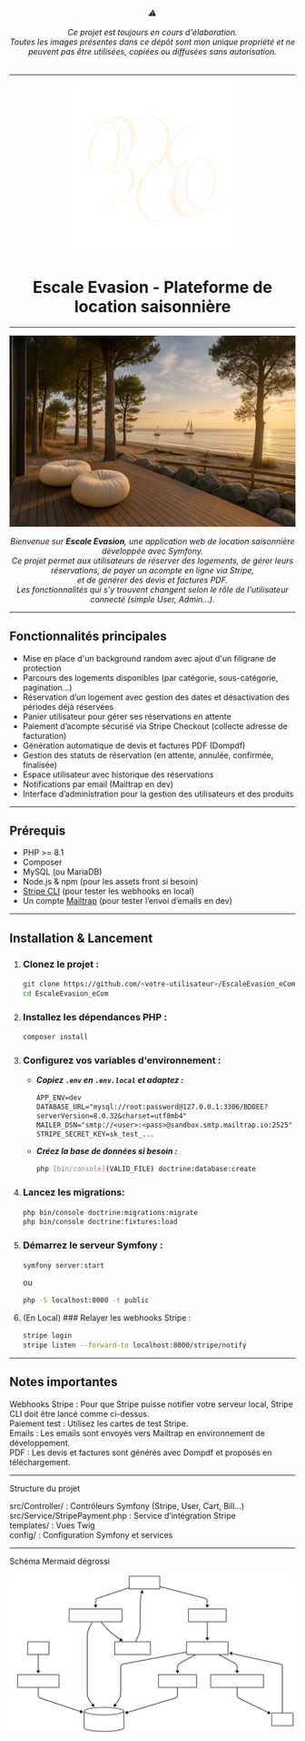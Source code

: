 <h6 align="center">
  ⚠️<br><br>
  Ce projet est <em>toujours en cours d'élaboration</em>.<br>
  <em>Toutes les images présentes dans ce dépôt sont mon unique propriété et ne peuvent pas être utilisées, copiées ou diffusées sans autorisation.</em>
  
</h6>

---

<div align="center">
  <img src="https://raw.githubusercontent.com/OzzMhnee/EscaleEvasion_eCom/refs/heads/main/public/img/logoLight.png" alt="Logo" width="300"/>
</div>

<div align="center">
  <h1>Escale Evasion - Plateforme de location saisonnière</h1>
</div>

---

<div align="center">
  <img align="center" src="https://raw.githubusercontent.com/OzzMhnee/EscaleEvasion_eCom/refs/heads/main/private/img/backgroundParallax.png" alt="Logo" />
  <br><br> <em> Bienvenue sur <strong>Escale Evasion</strong>, une application web de location saisonnière développée avec Symfony.<br>
  Ce projet permet aux utilisateurs de réserver des logements, de gérer leurs réservations, de payer un acompte en ligne via Stripe,<br> et de générer des devis et factures PDF.<br>
  Les fonctionnalités qui s'y trouvent changent selon le rôle de l'utilisateur connecté (simple User, Admin...). </em>
</div>

---

## Fonctionnalités principales

- Mise en place d'un background random avec ajout d'un filigrane de protection
- Parcours des logements disponibles (par catégorie, sous-catégorie, pagination…)
- Réservation d’un logement avec gestion des dates et désactivation des périodes déjà réservées
- Panier utilisateur pour gérer ses réservations en attente
- Paiement d’acompte sécurisé via Stripe Checkout (collecte adresse de facturation)
- Génération automatique de devis et factures PDF (Dompdf)
- Gestion des statuts de réservation (en attente, annulée, confirmée, finalisée)
- Espace utilisateur avec historique des réservations
- Notifications par email (Mailtrap en dev)
- Interface d’administration pour la gestion des utilisateurs et des produits

---

## Prérequis

- PHP >= 8.1
- Composer
- MySQL (ou MariaDB)
- Node.js & npm (pour les assets front si besoin)
- [Stripe CLI](https://stripe.com/docs/stripe-cli) (pour tester les webhooks en local)
- Un compte [Mailtrap](https://mailtrap.io/) (pour tester l’envoi d’emails en dev)

---

## Installation & Lancement

1. ### Clonez le projet :
   ```bash
   git clone https://github.com/<votre-utilisateur>/EscaleEvasion_eCom.git
   cd EscaleEvasion_eCom
   ```

2. ### Installez les dépendances PHP :
   ```bash
   composer install
   ```

3. ### Configurez vos variables d'environnement :

   - ***Copiez `.env` en `.env.local` et adaptez :***
     ```env
     APP_ENV=dev
     DATABASE_URL="mysql://root:password@127.0.0.1:3306/BDDEE?serverVersion=8.0.32&charset=utf8mb4"
     MAILER_DSN="smtp://<user>:<pass>@sandbox.smtp.mailtrap.io:2525"
     STRIPE_SECRET_KEY=sk_test_...
     ```

   - ***Créez la base de données si besoin :***
     ```bash
     php [bin/console](VALID_FILE) doctrine:database:create
     ```

4. ### Lancez les migrations:
   ```bash
   php bin/console doctrine:migrations:migrate
   php bin/console doctrine:fixtures:load
   ```

5. ### Démarrez le serveur Symfony :
    ```bash
    symfony server:start
    ```
    ou
    ```bash
    php -S localhost:8000 -t public
    ```

6. (En Local) ### Relayer les webhooks Stripe :
    ```bash
    stripe login
    stripe listen --forward-to localhost:8000/stripe/notify
    ```
---

## Notes importantes

Webhooks Stripe : Pour que Stripe puisse notifier votre serveur local, Stripe CLI doit être lancé comme ci-dessus.<br>
Paiement test : Utilisez les cartes de test Stripe.<br>
Emails : Les emails sont envoyés vers Mailtrap en environnement de développement.<br>
PDF : Les devis et factures sont générés avec Dompdf et proposés en téléchargement.<br>

---

Structure du projet

src/Controller/ : Contrôleurs Symfony (Stripe, User, Cart, Bill…)<br>
src/Service/StripePayment.php : Service d’intégration Stripe<br>
templates/ : Vues Twig<br>
config/ : Configuration Symfony et services <br>

---

Schéma Mermaid dégrossi

<img src="https://raw.githubusercontent.com/OzzMhnee/EscaleEvasion_eCom/d1a5c2db03a5fd1c08dffdf564d372827646a3c4/public/img/Mermaid.svg" align="center" alt="Diagramme d'architecture projet"  width="850">
